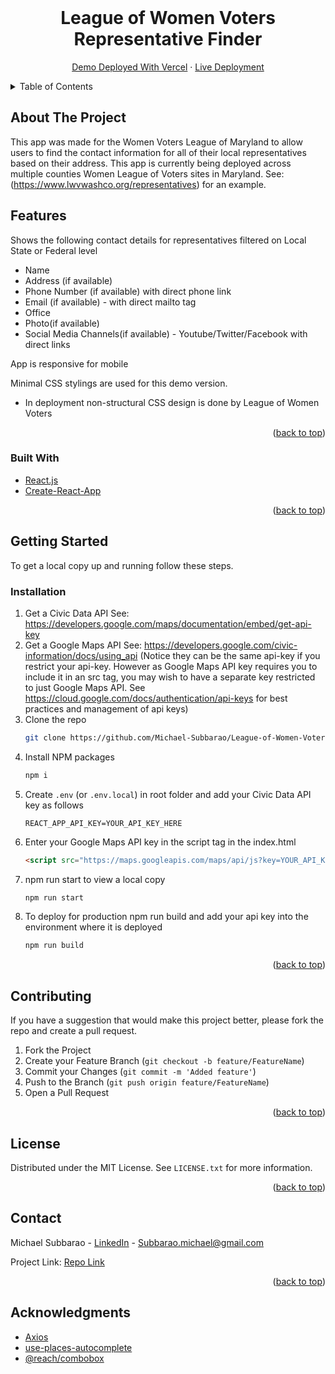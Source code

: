
<br />
<div align="center">
  <h1 align="center">League of Women Voters Representative Finder</h1>

  <p align="center">
    <a href="https://league-of-women-voters-app.vercel.app/">Demo Deployed With Vercel</a>
    ·
    <a href="https://www.lwvwashco.org/representatives">Live Deployment</a>
  </p>
</div>


<details>
  <summary>Table of Contents</summary>
  <ol>
    <li>
      <a href="#about-the-project">About The Project</a>
      <ul>
        <li><a href="#built-with">Built With</a></li>
      </ul>
    </li>
    <li>
      <a href="#getting-started">Getting Started</a>
      <ul>
        <li><a href="#prerequisites">Prerequisites</a></li>
        <li><a href="#installation">Installation</a></li>
      </ul>
    </li>
    <li><a href="#license">License</a></li>
    <li><a href="#contact">Contact</a></li>
    <li><a href="#acknowledgments">Acknowledgments</a></li>
  </ol>
</details>



## About The Project
This app was made for the Women Voters League of Maryland to allow users to find the contact information for all of their local representatives based on their address. This app is currently being deployed across multiple counties Women League of Voters sites in Maryland. See: (https://www.lwvwashco.org/representatives) for an example. 

## Features
Shows the following contact details for representatives filtered on Local State or Federal level
* Name
* Address (if available)
* Phone Number (if available) with direct phone link
* Email (if available) - with direct mailto tag
* Office
* Photo(if available)
* Social Media Channels(if available) - Youtube/Twitter/Facebook with direct links

App is responsive for mobile

Minimal CSS stylings are used for this demo version.
* In deployment non-structural CSS design is done by League of Women Voters

<p align="right">(<a href="#top">back to top</a>)</p>



### Built With

* [React.js](https://reactjs.org/)
* [Create-React-App](https://create-react-app.dev/)
<p align="right">(<a href="#top">back to top</a>)</p>



<!-- GETTING STARTED -->
## Getting Started

To get a local copy up and running follow these steps.

### Installation


1. Get a Civic Data API See: https://developers.google.com/maps/documentation/embed/get-api-key
2. Get a Google Maps API See:  https://developers.google.com/civic-information/docs/using_api  (Notice they can be the same api-key if you restrict your api-key. However as Google Maps API key requires you to include it in an src tag, you may wish to have a separate key restricted to just Google Maps API. See https://cloud.google.com/docs/authentication/api-keys for best practices and management of api keys)
3. Clone the repo
   ```sh
   git clone https://github.com/Michael-Subbarao/League-of-Women-Voters-App.git
   ```
4. Install NPM packages
   ```sh
   npm i
   ```
5. Create `.env` (or `.env.local`) in root folder and add your Civic Data API key as follows
   ```env
   REACT_APP_API_KEY=YOUR_API_KEY_HERE
   ```
5. Enter your Google Maps API key in the script tag in the index.html
   ```html
   <script src="https://maps.googleapis.com/maps/api/js?key=YOUR_API_KEY_HERE&libraries=places"></script>
   ```
6. npm run start to view a local copy
    ```sh
    npm run start
    ```
7. To deploy for production npm run build and add your api key into the environment where it is deployed
    ```sh
    npm run build
    ```
<p align="right">(<a href="#top">back to top</a>)</p>



## Contributing

If you have a suggestion that would make this project better, please fork the repo and create a pull request.

1. Fork the Project
2. Create your Feature Branch (`git checkout -b feature/FeatureName`)
3. Commit your Changes (`git commit -m 'Added feature'`)
4. Push to the Branch (`git push origin feature/FeatureName`)
5. Open a Pull Request

<p align="right">(<a href="#top">back to top</a>)</p>



<!-- LICENSE -->
## License

Distributed under the MIT License. See `LICENSE.txt` for more information.

<p align="right">(<a href="#top">back to top</a>)</p>



<!-- CONTACT -->
## Contact

Michael Subbarao - [LinkedIn](https://www.linkedin.com/in/michael-subbarao-661a6b229/) - Subbarao.michael@gmail.com

Project Link: [Repo Link](https://github.com/Michael-Subbarao/League-of-Women-Voters-App)

<p align="right">(<a href="#top">back to top</a>)</p>



<!-- ACKNOWLEDGMENTS -->
## Acknowledgments
* [Axios](https://axios-http.com/docs/intro)
* [use-places-autocomplete](https://www.npmjs.com/package/use-places-autocomplete)
* [@reach/combobox](https://www.npmjs.com/package/@reach/combobox)
